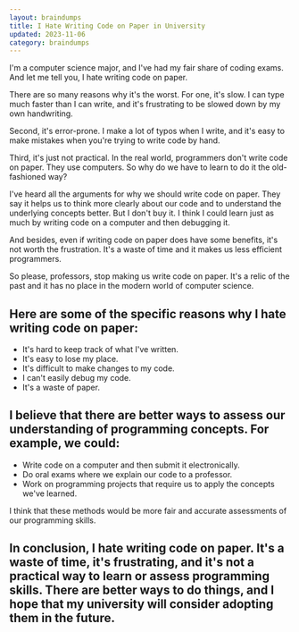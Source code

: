 ```yaml
---
layout: braindumps
title: I Hate Writing Code on Paper in University
updated: 2023-11-06
category: braindumps
---
```


I'm a computer science major, and I've had my fair share of coding exams. And let me tell you, I hate writing code on paper.

There are so many reasons why it's the worst. For one, it's slow. I can type much faster than I can write, and it's frustrating to be slowed down by my own handwriting.

Second, it's error-prone. I make a lot of typos when I write, and it's easy to make mistakes when you're trying to write code by hand.

Third, it's just not practical. In the real world, programmers don't write code on paper. They use computers. So why do we have to learn to do it the old-fashioned way?

I've heard all the arguments for why we should write code on paper. They say it helps us to think more clearly about our code and to understand the underlying concepts better. But I don't buy it. I think I could learn just as much by writing code on a computer and then debugging it.

And besides, even if writing code on paper does have some benefits, it's not worth the frustration. It's a waste of time and it makes us less efficient programmers.

So please, professors, stop making us write code on paper. It's a relic of the past and it has no place in the modern world of computer science.

## Here are some of the specific reasons why I hate writing code on paper:

* It's hard to keep track of what I've written.
* It's easy to lose my place.
* It's difficult to make changes to my code.
* I can't easily debug my code.
* It's a waste of paper.

## I believe that there are better ways to assess our understanding of programming concepts. For example, we could:

* Write code on a computer and then submit it electronically.
* Do oral exams where we explain our code to a professor.
* Work on programming projects that require us to apply the concepts we've learned.

I think that these methods would be more fair and accurate assessments of our programming skills.

## In conclusion, I hate writing code on paper. It's a waste of time, it's frustrating, and it's not a practical way to learn or assess programming skills. There are better ways to do things, and I hope that my university will consider adopting them in the future.
